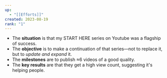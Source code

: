```yaml
---
up:
  - "[[Efforts]]"
created: 2023-08-19
rank: "1"
---
```


- The **situation** is that my START HERE series on Youtube was a flagship of success. 
- The **objective** is to make a continuation of that series—not to replace it, but to *update and expand* it.
- The **milestones** are to publish ≈6 videos of a good quality.
- The **key results** are that they get a high view count, suggesting it's helping people.